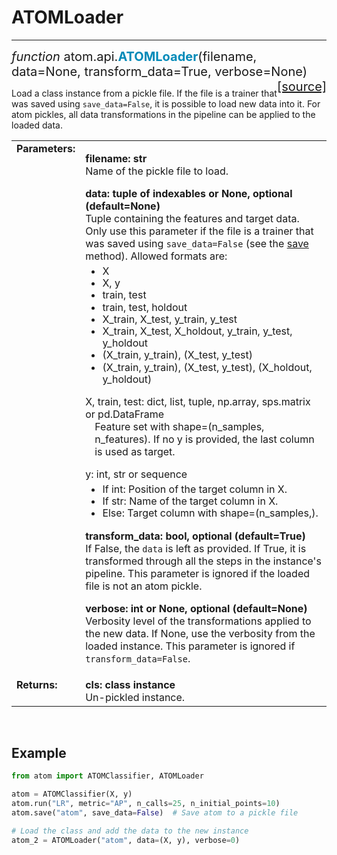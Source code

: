 # ATOMLoader
------------

<div style="font-size:20px">
<em>function</em> atom.api.<strong style="color:#008AB8">ATOMLoader</strong>(filename,
data=None, transform_data=True, verbose=None)
<span style="float:right">
<a href="https://github.com/tvdboom/ATOM/blob/master/atom/api.py#L70">[source]</a>
</span>
</div>

Load a class instance from a pickle file. If the file is a trainer that
was saved using `save_data=False`, it is possible to load new data into
it. For atom pickles, all data transformations in the pipeline can be
applied to the loaded data.
<table style="font-size:16px">
<tr>
<td width="20%" class="td_title" style="vertical-align:top"><strong>Parameters:</strong></td>
<td width="80%" class="td_params">
<p>
<strong>filename: str</strong><br>
Name of the pickle file to load.
</p>
<strong>data: tuple of indexables or None, optional (default=None)</strong><br>
Tuple containing the features and target data. Only use this parameter
if the file is a trainer that was saved using <code>save_data=False</code> (see
the <a href="../atomclassifier/#save">save</a> method). Allowed formats are:
<ul style="line-height:1.2em;margin-top:5px">
<li>X</li>
<li>X, y</li>
<li>train, test</li>
<li>train, test, holdout</li>
<li>X_train, X_test, y_train, y_test</li>
<li>X_train, X_test, X_holdout, y_train, y_test, y_holdout</li>
<li>(X_train, y_train), (X_test, y_test)</li>
<li>(X_train, y_train), (X_test, y_test), (X_holdout, y_holdout)</li>
</ul>
X, train, test: dict, list, tuple, np.array, sps.matrix or pd.DataFrame<br>
<p style="margin-top:0;margin-left:15px">
Feature set with shape=(n_samples, n_features). If no y is provided, the
last column is used as target.</p>
y: int, str or sequence<br>
<ul style="line-height:1.2em;margin-top:5px">
<li>If int: Position of the target column in X.</li>
<li>If str: Name of the target column in X.</li>
<li>Else: Target column with shape=(n_samples,).</li>
</ul>
<strong>transform_data: bool, optional (default=True)</strong><br>
If False, the <code>data</code> is left as provided. If True, it is transformed
through all the steps in the instance's pipeline. This parameter is
ignored if the loaded file is not an atom pickle.
<p>
<strong>verbose: int or None, optional (default=None)</strong><br>
Verbosity level of the transformations applied to the new data. If
None, use the verbosity from the loaded instance. This parameter
is ignored if <code>transform_data=False</code>.
</p>
</td>
</tr>
<tr>
<td width="20%" class="td_title" style="vertical-align:top"><strong>Returns:</strong></td>
<td width="80%" class="td_params">
<strong>cls: class instance</strong><br>
Un-pickled instance.
</td>
</tr>
</table>
<br />



## Example

```python
from atom import ATOMClassifier, ATOMLoader

atom = ATOMClassifier(X, y)
atom.run("LR", metric="AP", n_calls=25, n_initial_points=10)
atom.save("atom", save_data=False)  # Save atom to a pickle file

# Load the class and add the data to the new instance
atom_2 = ATOMLoader("atom", data=(X, y), verbose=0)
```
